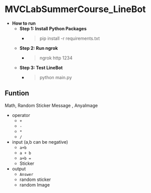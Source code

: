 # MVCLabSummerCourse_LineBot

* **How to run**
    * **Step 1: Install Python Packages**
        * > pip install -r requirements.txt
    * **Step 2: Run ngrok**
        * > ngrok http 1234
    * **Step 3: Test LineBot**
        * > python main.py

## Funtion
Math, Random Sticker Message , AnyaImage
- operator
  - `+`
  - `-`
  - `*`
  - `/`
- input (a,b can be negative)
  - `a+b`
  - `a + b`
  - `a+b =`
  - Sticker
- output
  - `Answer`
  - random sticker
  - random Image
